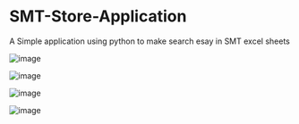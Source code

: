 # SMT-Store-Application
A Simple application using python to make search esay in SMT excel sheets

![image](https://github.com/Ammar-Haggag/SMT-Store-Application/assets/155159317/5e386089-640f-47b5-990f-c8054b9c1e26)


![image](https://github.com/Ammar-Haggag/SMT-Store-Application/assets/155159317/384be5b0-50a4-4693-9c17-fb9e0b044198)


![image](https://github.com/Ammar-Haggag/SMT-Store-Application/assets/155159317/f4bdd800-062b-4d7b-8867-9124914b80c8)


![image](https://github.com/Ammar-Haggag/SMT-Store-Application/assets/155159317/cf1220b9-cbe9-49e6-8dff-83a680950484)

